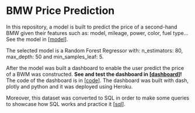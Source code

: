 # **BMW Price Prediction**

In this repository, a model is built to predict the price of a second-hand BMW given their features such as: model, mileage, power, color, fuel type... See the model in [[model]]. 

The selected model is a Random Forest Regressor with: n_estimators: 80, max_depth: 50 and min_samples_leaf: 5.

After the model was built a dashboard to enable the user predict the price of a BWM was constructed. **See and test the dashboard in [[dashboard]]!** The code of the dashboard is in [[code]]. The dashboard was built with dash, plotly and python and it was deployed using Heroku. 

Moreover, this dataset was converted to SQL in order to make some queries to showcase how SQL works and practice it [[sql]].


[//begin]: # "Autogenerated link references for markdown compatibility"
[model]: ./price_prediction.ipynb "model"
[//end]: # "Autogenerated link references"

[//begin]: # "Autogenerated link references for markdown compatibility"
[dashboard]: ./price_prediction.ipynb "dashboard"
[//end]: # "Autogenerated link references"

[//begin]: # "Autogenerated link references for markdown compatibility"
[sql]: ./bmw_sql.ipynb "sql"
[//end]: # "Autogenerated link references"

[//begin]: # "Autogenerated link references for markdown compatibility"
[code]: ./bmw_dashboard.py "code"
[//end]: # "Autogenerated link references"
